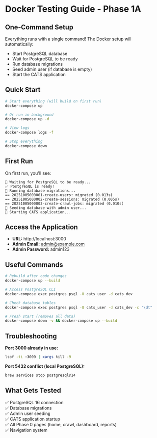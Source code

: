 # Docker Testing Guide - Phase 1A

## One-Command Setup

Everything runs with a single command! The Docker setup will automatically:

- Start PostgreSQL database
- Wait for PostgreSQL to be ready
- Run database migrations
- Seed admin user (if database is empty)
- Start the CATS application

## Quick Start

```bash
# Start everything (will build on first run)
docker-compose up

# Or run in background
docker-compose up -d

# View logs
docker-compose logs -f

# Stop everything
docker-compose down
```

## First Run

On first run, you'll see:

```
🔄 Waiting for PostgreSQL to be ready...
✅ PostgreSQL is ready!
🔄 Running database migrations...
== 20251005000001-create-users: migrated (0.013s)
== 20251005000002-create-sessions: migrated (0.005s)
== 20251005000003-create-crawl-jobs: migrated (0.010s)
🌱 Seeding database with admin user...
🚀 Starting CATS application...
```

## Access the Application

- **URL:** http://localhost:3000
- **Admin Email:** admin@example.com
- **Admin Password:** admin123

## Useful Commands

```bash
# Rebuild after code changes
docker-compose up --build

# Access PostgreSQL CLI
docker-compose exec postgres psql -U cats_user -d cats_dev

# Check database tables
docker-compose exec postgres psql -U cats_user -d cats_dev -c "\dt"

# Fresh start (removes all data)
docker-compose down -v && docker-compose up --build
```

## Troubleshooting

**Port 3000 already in use:**

```bash
lsof -ti :3000 | xargs kill -9
```

**Port 5432 conflict (local PostgreSQL):**

```bash
brew services stop postgresql@14
```

## What Gets Tested

✅ PostgreSQL 16 connection  
✅ Database migrations  
✅ Admin user seeding  
✅ CATS application startup  
✅ All Phase 0 pages (home, crawl, dashboard, reports)  
✅ Navigation system
